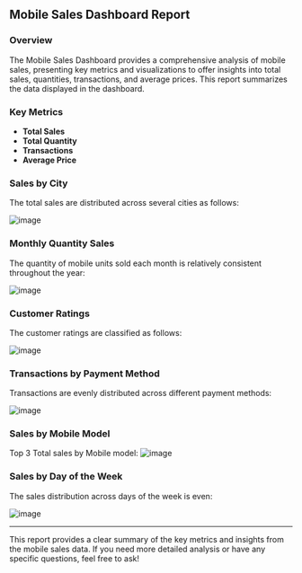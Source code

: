 

## Mobile Sales Dashboard Report

### Overview
The Mobile Sales Dashboard provides a comprehensive analysis of mobile sales, presenting key metrics and visualizations to offer insights into total sales, quantities, transactions, and average prices. This report summarizes the data displayed in the dashboard.

### Key Metrics
- **Total Sales**
- **Total Quantity**
- **Transactions**
- **Average Price**

### Sales by City
The total sales are distributed across several cities as follows:

![image](https://github.com/user-attachments/assets/dab0c363-a850-4570-ab2b-294a580b9f58)


### Monthly Quantity Sales
The quantity of mobile units sold each month is relatively consistent throughout the year:

![image](https://github.com/user-attachments/assets/23707013-28de-474d-9286-fcc9a51a81ac)

### Customer Ratings
The customer ratings are classified as follows:

![image](https://github.com/user-attachments/assets/881ad0a8-797d-40ec-aeaa-c0eacbe8a9af)


### Transactions by Payment Method
Transactions are evenly distributed across different payment methods:

![image](https://github.com/user-attachments/assets/772a4948-127b-4ba3-9c6c-72a120f2ffc1)


### Sales by Mobile Model
Top 3 Total sales by Mobile model:
![image](https://github.com/user-attachments/assets/37ba9a21-d22f-4a00-a72d-e0d517e432d6)


### Sales by Day of the Week
The sales distribution across days of the week is even:

![image](https://github.com/user-attachments/assets/48b3b490-2691-44e8-98b2-a2d5bca8dd2e)


---

This report provides a clear summary of the key metrics and insights from the mobile sales data. If you need more detailed analysis or have any specific questions, feel free to ask!
